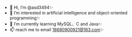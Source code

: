 - 👋 Hi, I’m @asd3494✨
- 👀 I’m interested in artificial intelligence and object-oriented programming✨
- 🌱 I’m currently learning MySQL、C and Java✨
- 📫 reach me to email 18680900921@163.com✨

<!---
asd3494/asd3494 is a ✨ special ✨ repository because its `README.md` (this file) appears on your GitHub profile.
You can click the Preview link to take a look at your changes.
--->
